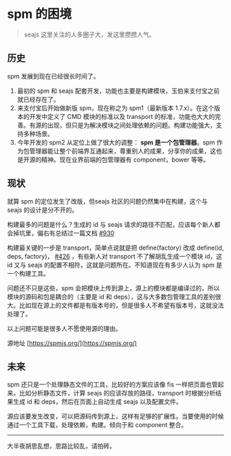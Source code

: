 # spm 的困境

> seajs 这里关注的人多圈子大，发这里攒攒人气。

## 历史

spm 发展到现在已经很长时间了。

1. 最初的 spm 和 seajs 配套开发，功能也主要是构建模块，玉伯来支付宝之前就已经存在了。
2. 来支付宝后开始做新版 spm，现在称之为 spm1（最新版本 1.7.x）。在这个版本的开发中定义了 CMD 模块的标准以及 transport 的标准，功能也大大的完善。有源的出现，但只是为解决模块之间处理依赖的问题。构建功能强大，支持多种场景。
3. 今年开发的 spm2 从定位上做了很大的调整： **spm 是一个包管理器**。spm 作为包管理器能让整个前端界互通起来，尊重别人的成果，分享你的成果，这也是开源的精神。现在业界前端的包管理器有 component，bower 等等。

## 现状

就算 spm 的定位发生了改版，但seajs 社区的问题仍然集中在构建，这个与 seajs 的设计是分不开的。

构建最多的问题是什么？生成的 id 与 seajs 请求的路径不匹配，应该每个新人都会掉坑里，偏右有总结过一篇文档 [#930](https://github.com/seajs/seajs/issues/930)

构建最关键的一步是 transport，简单点说就是把 define(factory) 改成 define(id, deps, factory)， [#426](https://github.com/seajs/seajs/issues/426) ，有些新人对 transport 不了解胡乱生成一个模块 id，这 id 又与 seajs 的配置不相符，这就是问题所在。不知道现在有多少人认为 spm 是一个构建工具。

问题还不只是这些，spm 会把模块上传到源上，源上的模块都是编译过的，所以模块的源码和包是耦合的（主要是 id 和 deps），这与大多数包管理工具的差别很大。比如现在源上的文件都是有版本号的，但是很多人不希望有版本号，这就没法处理了。

以上问题可能是很多人不愿使用源的理由。

源地址 [https://spmjs.org/](https://spmjs.org/)

## 未来

spm 还只是一个处理静态文件的工具，比较好的方案应该像 fis 一样把页面也管起来。比如分析静态文件，计算 seajs 的应该存放的路径，transport 时根据分析结果生成 id 和 deps，然后在页面上自动生成 seajs 以及配置文件。

源应该要发生改变，可以把源码传到源上，这样有足够的扩展性。当要使用的时候通过一个工具下载，处理依赖，构建。倾向于和 component 整合。

------

大半夜胡思乱想，思路比较乱，请拍砖。

